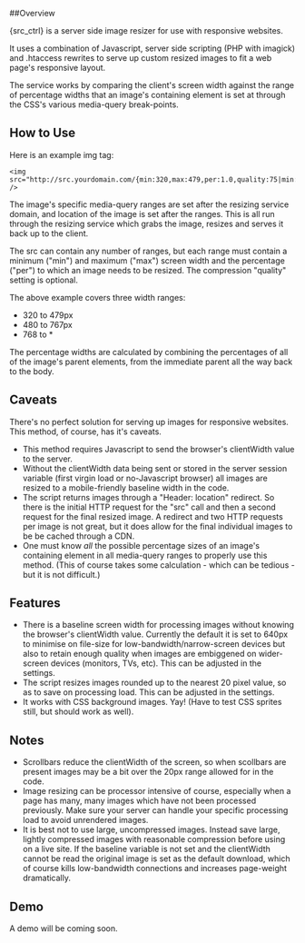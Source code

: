 ##Overview

{src_ctrl} is a server side image resizer for use with responsive websites.

It uses a combination of Javascript, server side scripting (PHP with imagick) and .htaccess rewrites to serve up custom resized images to fit a web page's responsive layout.

The service works by comparing the client's screen width against the range of percentage widths that an image's containing element is set at through the CSS's various media-query break-points.

## How to Use

Here is an example img tag:

```
<img src="http://src.yourdomain.com/{min:320,max:479,per:1.0,quality:75|min:480,max:767,per:0.4512,quality:75|min:768,max:*,per:0.2208,quality:75}/http://yourdomain.com/images/filename.jpg" />
```

The image's specific media-query ranges are set after the resizing service domain, and location of the image is set after the ranges. This is all run through the resizing service which grabs the image, resizes and serves it back up to the client.

The src can contain any number of ranges, but each range must contain a minimum ("min") and maximum ("max") screen width and the percentage ("per") to which an image needs to be resized. The compression "quality" setting is optional.

The above example covers three width ranges:

- 320 to 479px
- 480 to 767px
- 768 to *

The percentage widths are calculated by combining the percentages of all of the image's parent elements, from the immediate parent all the way back to the body.

## Caveats

There's no perfect solution for serving up images for responsive websites. This method, of course, has it's caveats.

- This method requires Javascript to send the browser's clientWidth value to the server.
- Without the clientWidth data being sent or stored in the server session variable (first virgin load or no-Javascript browser) all images are resized to a mobile-friendly baseline width in the code.
- The script returns images through a "Header: location" redirect. So there is the initial HTTP request for the "src" call and then a second request for the final resized image. A redirect and two HTTP requests per image is not great, but it does allow for the final individual images to be be cached through a CDN.
- One must know _all_ the possible percentage sizes of an image's containing element in all media-query ranges to properly use this method. (This of course takes some calculation - which can be tedious - but it is not difficult.)

## Features

- There is a baseline screen width for processing images without knowing the browser's clientWidth value. Currently the default it is set to 640px to minimise on file-size for low-bandwidth/narrow-screen devices but also to retain enough quality when images are embiggened on wider-screen devices (monitors, TVs, etc). This can be adjusted in the settings.
- The script resizes images rounded up to the nearest 20 pixel value, so as to save on processing load. This can be adjusted in the settings.
- It works with CSS background images. Yay! (Have to test CSS sprites still, but should work as well).

## Notes

- Scrollbars reduce the clientWidth of the screen, so when scollbars are present images may be a bit over the 20px range allowed for in the code.
- Image resizing can be processor intensive of course, especially when a page has many, many images which have not been processed previously. Make sure your server can handle your specific processing load to avoid unrendered images.
- It is best not to use large, uncompressed images. Instead save large, lightly compressed images with reasonable compression before using on a live site. If the baseline variable is not set and the clientWidth cannot be read the original image is set as the default download, which of course kills low-bandwidth connections and increases page-weight dramatically.

## Demo

A demo will be coming soon.